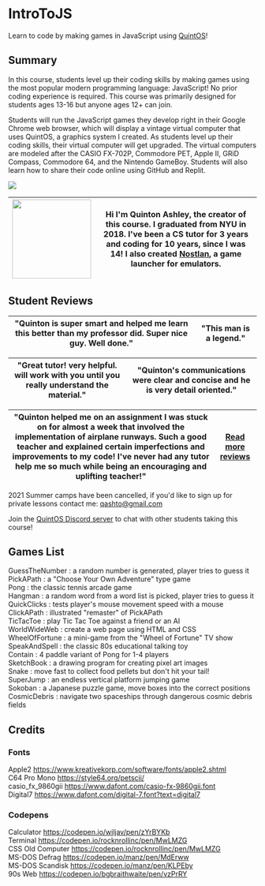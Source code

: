 # IntroToJS

Learn to code by making games in JavaScript using [QuintOS](https://github.com/quinton-ashley/quintos)!

## Summary

In this course, students level up their coding skills by making games using the most popular modern programming language: JavaScript! No prior coding experience is required. This course was primarily designed for students ages 13-16 but anyone ages 12+ can join.

Students will run the JavaScript games they develop right in their Google Chrome web browser, which will display a vintage virtual computer that uses QuintOS, a graphics system I created. As students level up their coding skills, their virtual computer will get upgraded. The virtual computers are modeled after the CASIO FX-702P, Commodore PET, Apple II, GRiD Compass, Commodore 64, and the Nintendo GameBoy. Students will also learn how to share their code online using GitHub and Replit.

![](https://elasticbeanstalk-us-east-2-651921832906.s3.us-east-2.amazonaws.com/QuintOS/QuintOS_promo.jpg)

| <img width="160px" src="https://elasticbeanstalk-us-east-2-651921832906.s3.us-east-2.amazonaws.com/QuintOS/profile-sm.jpg"> | Hi I'm Quinton Ashley, the creator of this course. I graduated from NYU in 2018. I've been a CS tutor for 3 years and coding for 10 years, since I was 14! I also created [Nostlan](https://github.com/quinton-ashley/nostlan), a game launcher for emulators. |
| --------------------------------------------------------------------------------------------------------------------------- | -------------------------------------------------------------------------------------------------------------------------------------------------------------------------------------------------------------------------------------------------------------- |

## Student Reviews

| "Quinton is super smart and helped me learn this better than my professor did. Super nice guy. Well done." | "This man is a legend." |
| ---------------------------------------------------------------------------------------------------------- | ----------------------- |

| "Great tutor! very helpful. will work with you until you really understand the material." | "Quinton's communications were clear and concise and he is very detail oriented." |
| ----------------------------------------------------------------------------------------- | --------------------------------------------------------------------------------- |

| "Quinton helped me on an assignment I was stuck on for almost a week that involved the implementation of airplane runways. Such a good teacher and explained certain imperfections and improvements to my code! I've never had any tutor help me so much while being an encouraging and uplifting teacher!" | [Read more reviews](https://elasticbeanstalk-us-east-2-651921832906.s3.us-east-2.amazonaws.com/QuintOS/Quinton_Ashley_Student_Reviews.pdf) |
| ----------------------------------------------------------------------------------------------------------------------------------------------------------------------------------------------------------------------------------------------------------------------------------------------------------- | ------------------------------------------------------------------------------------------------------------------------------------------ |

2021 Summer camps have been cancelled, if you'd like to sign up for private lessons contact me: qashto@gmail.com

Join the [QuintOS Discord server](https://discord.gg/5pcyKWRwSB) to chat with other students taking this course!

## Games List

GuessTheNumber : a random number is generated, player tries to guess it  
PickAPath : a "Choose Your Own Adventure" type game  
Pong : the classic tennis arcade game  
Hangman : a random word from a word list is picked, player tries to guess it  
QuickClicks : tests player's mouse movement speed with a mouse  
ClickAPath : illustrated "remaster" of PickAPath  
TicTacToe : play Tic Tac Toe against a friend or an AI  
WorldWideWeb : create a web page using HTML and CSS  
WheelOfFortune : a mini-game from the "Wheel of Fortune" TV show  
SpeakAndSpell : the classic 80s educational talking toy  
Contain : 4 paddle variant of Pong for 1-4 players  
SketchBook : a drawing program for creating pixel art images  
Snake : move fast to collect food pellets but don't hit your tail!  
SuperJump : an endless vertical platform jumping game  
Sokoban : a Japanese puzzle game, move boxes into the correct positions  
CosmicDebris : navigate two spaceships through dangerous cosmic debris fields

## Credits

### Fonts

Apple2 https://www.kreativekorp.com/software/fonts/apple2.shtml  
C64 Pro Mono https://style64.org/petscii/  
casio_fx_9860gii https://www.dafont.com/casio-fx-9860gii.font  
Digital7 https://www.dafont.com/digital-7.font?text=digital7

### Codepens

Calculator https://codepen.io/wiljav/pen/zYrBYKb  
Terminal https://codepen.io/rocknrollinc/pen/MwLMZG  
CSS Old Computer https://codepen.io/rocknrollinc/pen/MwLMZG  
MS-DOS Defrag https://codepen.io/manz/pen/MdErww  
MS-DOS Scandisk https://codepen.io/manz/pen/KLPEby  
90s Web https://codepen.io/bgbraithwaite/pen/vzPrRY
